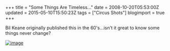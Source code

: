 +++
title = "Some Things Are Timeless..."
date = 2008-10-20T05:53:00Z
updated = 2015-05-10T15:50:23Z
tags = ["Circus Shots"]
blogimport = true 
+++

Bil Keane originally published this in the 60's...isn't it great to know some things never change?

[![image](https://latc.s3.amazonaws.com/wp-content/uploads/2008/10/image-thumb3.png)](https://latc.s3.amazonaws.com/wp-content/uploads/2008/10/image3.png)
